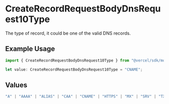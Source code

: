 # CreateRecordRequestBodyDnsRequest10Type

The type of record, it could be one of the valid DNS records.

## Example Usage

```typescript
import { CreateRecordRequestBodyDnsRequest10Type } from "@vercel/sdk/models/operations/createrecord.js";

let value: CreateRecordRequestBodyDnsRequest10Type = "CNAME";
```

## Values

```typescript
"A" | "AAAA" | "ALIAS" | "CAA" | "CNAME" | "HTTPS" | "MX" | "SRV" | "TXT" | "NS"
```